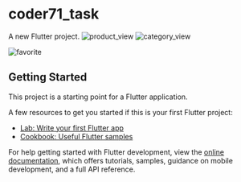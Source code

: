 # coder71_task

A new Flutter project.
![product_view](https://github.com/Rassel98/coder71_task/assets/101389853/4328451a-1293-46eb-b8e3-62a2464f4908)
![category_view](https://github.com/Rassel98/coder71_task/assets/101389853/48edd712-24b0-4d42-b131-adfedc5f7dec)

![favorite](https://github.com/Rassel98/coder71_task/assets/101389853/a4f3e4e6-2d39-4eef-b89f-d22b81f92897)




## Getting Started

This project is a starting point for a Flutter application.

A few resources to get you started if this is your first Flutter project:

- [Lab: Write your first Flutter app](https://docs.flutter.dev/get-started/codelab)
- [Cookbook: Useful Flutter samples](https://docs.flutter.dev/cookbook)

For help getting started with Flutter development, view the
[online documentation](https://docs.flutter.dev/), which offers tutorials,
samples, guidance on mobile development, and a full API reference.
